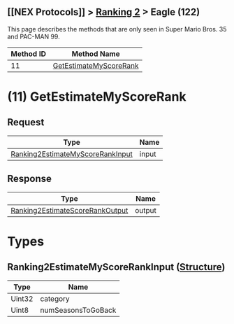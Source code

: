 ## [[NEX Protocols]] > [Ranking 2](Ranking-2-Protocol) > Eagle (122)

This page describes the methods that are only seen in Super Mario Bros. 35 and PAC-MAN 99.

| Method ID | Method Name |
| --- | --- |
| 11 | [GetEstimateMyScoreRank](#11-getestimatemyscorerank) |

# (11) GetEstimateMyScoreRank
## Request
| Type | Name |
| --- | --- |
| [Ranking2EstimateMyScoreRankInput] | input |

## Response
| Type | Name |
| --- | --- |
| [Ranking2EstimateScoreRankOutput] | output |

# Types
## Ranking2EstimateMyScoreRankInput ([Structure])
| Type | Name |
| --- | --- |
| Uint32 | category |
| Uint8 | numSeasonsToGoBack |

[Result]: NEX-Common-Types#result
[String]: NEX-Common-Types#string
[Buffer]: NEX-Common-Types#buffer
[qBuffer]: NEX-Common-Types#qbuffer
[List]: NEX-Common-Types#list
[Map]: NEX-Common-Types#map
[DateTime]: NEX-Common-Types#date-time
[Structure]: NEX-Common-Types#structure
[Data]: NEX-Common-Types#any-data-holder
[PID]: NEX-Common-Types#pid

[Ranking2EstimateMyScoreRankInput]: #ranking2estimatemyscorerankinput-structure
[Ranking2EstimateScoreRankOutput]: Ranking-2-Protocol#ranking2estimatescorerankoutput-structure